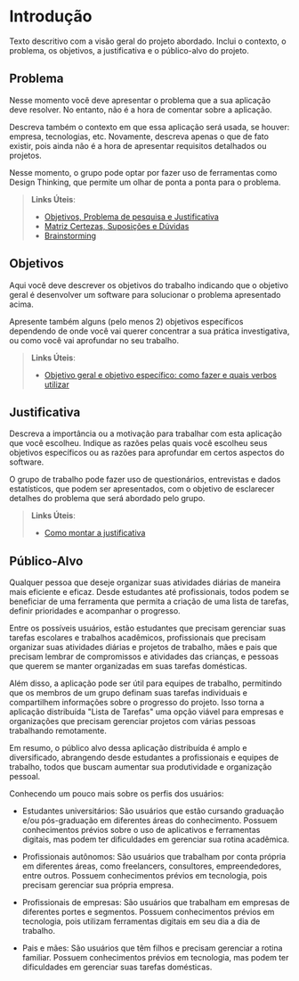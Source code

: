 # Introdução

Texto descritivo com a visão geral do projeto abordado. Inclui o contexto, o problema, os objetivos, a justificativa e o público-alvo do projeto.

## Problema
Nesse momento você deve apresentar o problema que a sua aplicação deve  resolver. No entanto, não é a hora de comentar sobre a aplicação.

Descreva também o contexto em que essa aplicação será usada, se  houver: empresa, tecnologias, etc. Novamente, descreva apenas o que de  fato existir, pois ainda não é a hora de apresentar requisitos  detalhados ou projetos.

Nesse momento, o grupo pode optar por fazer uso  de ferramentas como Design Thinking, que permite um olhar de ponta a ponta para o problema.

> **Links Úteis**:
> - [Objetivos, Problema de pesquisa e Justificativa](https://medium.com/@versioparole/objetivos-problema-de-pesquisa-e-justificativa-c98c8233b9c3)
> - [Matriz Certezas, Suposições e Dúvidas](https://medium.com/educa%C3%A7%C3%A3o-fora-da-caixa/matriz-certezas-suposi%C3%A7%C3%B5es-e-d%C3%BAvidas-fa2263633655)
> - [Brainstorming](https://www.euax.com.br/2018/09/brainstorming/)

## Objetivos

Aqui você deve descrever os objetivos do trabalho indicando que o objetivo geral é desenvolver um software para solucionar o problema apresentado acima. 

Apresente também alguns (pelo menos 2) objetivos específicos dependendo de onde você vai querer concentrar a sua prática investigativa, ou como você vai aprofundar no seu trabalho.
 
> **Links Úteis**:
> - [Objetivo geral e objetivo específico: como fazer e quais verbos utilizar](https://blog.mettzer.com/diferenca-entre-objetivo-geral-e-objetivo-especifico/)

## Justificativa

Descreva a importância ou a motivação para trabalhar com esta aplicação que você escolheu. Indique as razões pelas quais você escolheu seus objetivos específicos ou as razões para aprofundar em certos aspectos do software.

O grupo de trabalho pode fazer uso de questionários, entrevistas e dados estatísticos, que podem ser apresentados, com o objetivo de esclarecer detalhes do problema que será abordado pelo grupo.

> **Links Úteis**:
> - [Como montar a justificativa](https://guiadamonografia.com.br/como-montar-justificativa-do-tcc/)

## Público-Alvo

Qualquer pessoa que deseje organizar suas atividades diárias de maneira mais eficiente e eficaz. Desde estudantes até profissionais, todos podem se beneficiar de uma ferramenta que permita a criação de uma lista de tarefas, definir prioridades e acompanhar o progresso.

Entre os possíveis usuários, estão estudantes que precisam gerenciar suas tarefas escolares e trabalhos acadêmicos, profissionais que precisam organizar suas atividades diárias e projetos de trabalho, mães e pais que precisam lembrar de compromissos e atividades das crianças, e pessoas que querem se manter organizadas em suas tarefas domésticas.

Além disso, a aplicação pode ser útil para equipes de trabalho, permitindo que os membros de um grupo definam suas tarefas individuais e compartilhem informações sobre o progresso do projeto. Isso torna a aplicação distribuída "Lista de Tarefas" uma opção viável para empresas e organizações que precisam gerenciar projetos com várias pessoas trabalhando remotamente.

Em resumo, o público alvo dessa aplicação distribuída é amplo e diversificado, abrangendo desde estudantes a profissionais e equipes de trabalho, todos que buscam aumentar sua produtividade e organização pessoal.

Conhecendo um pouco mais sobre os perfis dos usuários:

 * Estudantes universitários: São usuários que estão cursando graduação e/ou pós-graduação em diferentes áreas do conhecimento. Possuem conhecimentos prévios sobre o uso de aplicativos e ferramentas digitais, mas podem ter dificuldades em gerenciar sua rotina acadêmica.
 
 * Profissionais autônomos: São usuários que trabalham por conta própria em diferentes áreas, como freelancers, consultores, empreendedores, entre outros. Possuem conhecimentos prévios em tecnologia, pois precisam gerenciar sua própria empresa.
 
 * Profissionais de empresas: São usuários que trabalham em empresas de diferentes portes e segmentos. Possuem conhecimentos prévios em tecnologia, pois utilizam ferramentas digitais em seu dia a dia de trabalho.
 
 * Pais e mães: São usuários que têm filhos e precisam gerenciar a rotina familiar. Possuem conhecimentos prévios em tecnologia, mas podem ter dificuldades em gerenciar suas tarefas domésticas.
